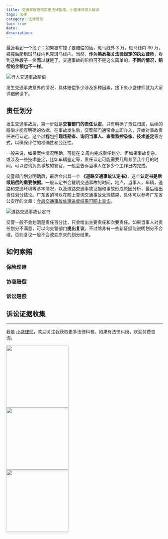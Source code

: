 ```yaml
---
title: 交通事故赔偿实用法律指南，小盛律师深入解读
tags: 法律
category: 法律普及
toc: true
date: 
description: 
---
```


最近看到一个段子：如果被车撞了要赔偿的话，斑马线外 3 万，斑马线内 30 万，被撞后爬到斑马线内也算斑马线内。当然，**作为熟悉相关法律规定的执业律师**，看到这种段子一笑而过就是了。交通事故的赔偿可不是这么简单的，**不同的情况，赔偿的金额也不一样**。

![行人交通事故赔偿](https://slefboot-1251736664.file.myqcloud.com/20231031_divorce_settlement_description.png)

发生交通事故意外的情况，具体赔偿多少涉及多种因素，接下来小盛律师就为大家详细解读下。

<!-- more -->

## 责任划分

发生交通事故后，第一步就是**交警部门的责任认定**。只有明确了责任归属，后续的赔偿才能有明确的依据。在事故发生后，交警部门通常会立即介入，开始对事故责任进行认定。这个过程包括**现场勘查、询问当事人、查看监控录像、技术鉴定**等方式，以确保评估的准确性和公正性。

一般来说，如果案件情况明确，可能在 2 周内完成责任划分。但如果事故复杂，或涉及一些技术鉴定，比如车辆鉴定等，责任认定可能需要几周甚至几个月的时间。可以咨询负责事故的警官，一般会告诉当事人在多少个工作日内完成。

交警部门划分明确后，最后会出具一个 **《道路交通事故认定书》**，这个**认定书是后续赔偿的重要依据**。一般认定书会载明交通事故的时间，地点，当事人，车辆，道路和交通环境等基本情况，以及道路交通事故证据和事故形成原因分析，最后给出责任划分结论。广东省的可以在网上查询交通事故处理结果，具体可以参考广东省公安厅的文章：[今后交通事故处理进度结果可网上查询](https://gdga.gd.gov.cn/bsfw/bmts/content/post_2914312.html)。

![道路交通事故认定书](https://slefboot-1251736664.file.myqcloud.com/20231129_traffic_accident_lawyer_demo_certificate.png)

交警一般不会划清楚责任百分比，只会给出主要责任和次要责任。如果当事人对责任划分不满意，可以向交警部门**提出复议**。不过除非有一些新证据能说明划分不合理，否则复议一般不会改变原来的划分结果。

## 如何索赔


### 保险理赔

### 协商赔偿

### 诉讼赔偿


## 诉讼证据收集



---
我是 [小盛律师](https://selfboot.cn/links)，欢迎关注我获取更多法律科普。如果有法律纠纷，欢迎付费咨询。

<div class="pure-g">
  <div class="pure-u-1 pure-u-md-1-3" style="width: auto;">
    <img src="https://slefboot-1251736664.file.myqcloud.com/20230914_wx_qrcode_2.png" style="height: 200px; margin-right: 10px; box-shadow: 0 4px 8px rgba(0, 0, 0, 0.1);">
  </div>
  <div class="pure-u-1 pure-u-md-1-3" style="width: auto;">
    <img src="https://slefboot-1251736664.file.myqcloud.com/20230914_xhs_qrcode_2.png" style="height: 200px; margin-right: 10px; box-shadow: 0 4px 8px rgba(0, 0, 0, 0.1);">
  </div>
  <div class="pure-u-1 pure-u-md-1-3" style="width: auto;">
    <img src="https://slefboot-1251736664.file.myqcloud.com/20230914_dy_qrcode.png" style="height: 200px; margin-right: 10px; box-shadow: 0 4px 8px rgba(0, 0, 0, 0.1);">
  </div>
</div>